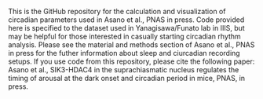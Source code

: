 This is the GitHub repository for the calculation and visualization of circadian parameters used in Asano et al., PNAS in press. 
Code provided here is specified to the dataset used in Yanagisawa/Funato lab in IIIS, but may be helpful for those interested in casually starting circadian rhythm analysis. 
Please see the material and methods section of Asano et al., PNAS in press for the futher information about sleep and ciurcadian recording setups.
If you use code from this repository, please cite the following paper:
Asano et al., SIK3-HDAC4 in the suprachiasmatic nucleus regulates the timing of arousal at the dark onset and circadian period in mice, PNAS, in press.
